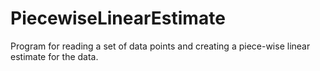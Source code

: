 # PiecewiseLinearEstimate
Program for reading a set of data points and creating a piece-wise linear estimate for the data.
